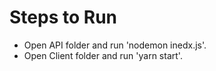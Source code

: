 # Steps to Run
- Open API folder and run 'nodemon inedx.js'.
- Open Client folder and run 'yarn start'.
